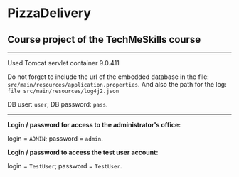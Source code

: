 # PizzaDelivery

## **Course project of the TechMeSkills course**

----------------------------------
Used Tomcat servlet container 9.0.411

Do not forget to include the url of the embedded database in the file: `src/main/resources/application.properties`.
And also the path for the log: `file src/main/resources/log4j2.json
`

DB user: `user`;
DB password: `pass`.

----------------------------------
**Login / password for access to the administrator's office:**

login = `ADMIN`;
password = `admin`.

**Login / password to access the test user account:**

login = `TestUser`;
password = `TestUser`.